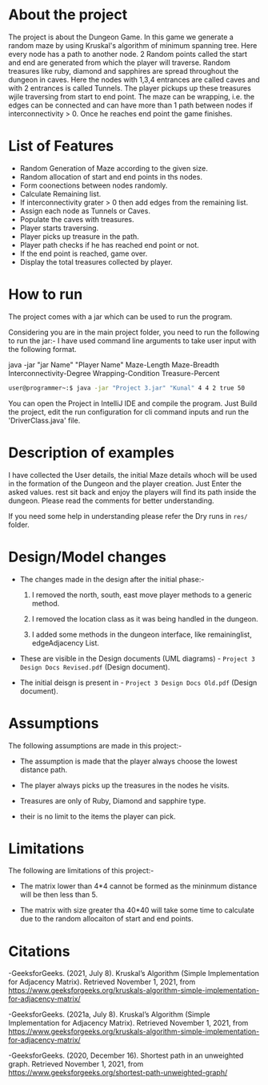 # About the project

The project is about the Dungeon Game. In this game we generate a random maze by using Kruskal's algorithm of minimum spanning tree. Here every node has a path to another node. 2 Random points called the start and end are generated from which the player will traverse. Random treasures like ruby, diamond and sapphires are spread throughout the dungeon in caves. Here the nodes with 1,3,4 entrances are called caves and with 2 entrances is called Tunnels. The player pickups up these treasures wjile traversing from start to end point. The maze can be wrapping, i.e. the edges can be connected and can have more than 1 path between nodes if interconnectivity > 0.
Once he reaches end point the game finishes.

# List of Features

- Random Generation of Maze according to the given size.
- Random allocation of start and end points in ths nodes.
- Form coonections between nodes randomly.
- Calculate Remaining list.
- If interconnectivity grater > 0 then add edges from the remaining list.
- Assign each node as Tunnels or Caves.
- Populate the caves with treasures.
- Player starts traversing.
- Player picks up treasure in the path.
- Player path checks if he has reached end point or not.
- If the end point is reached, game over.
- Display the total treasures collected by player. 

# How to run

The project comes with a jar which can be used to run the program.

Considering you are in the main project folder, you need to run the following to run the jar:-
I have used command line arguments to take user input with the following format.

java -jar "jar Name" "Player Name" Maze-Length Maze-Breadth Interconnectivity-Degree Wrapping-Condition Treasure-Percent

```bash
user@programmer~:$ java -jar "Project 3.jar" "Kunal" 4 4 2 true 50
```
You can open the Project in IntelliJ IDE and compile the program. Just Build the project, edit the run configuration for cli command inputs and run the 'DriverClass.java' file.

# Description of examples

I have collected the User details, the initial Maze details whoch will be used in the formation of the Dungeon and the player creation. Just Enter the asked values.
rest sit back and enjoy the players will find its path inside the dungeon. Please read the comments for better understanding.

If you need some help in understanding please refer the Dry runs in `res/` folder.

# Design/Model changes

- The changes made in the design after the initial phase:-

    1. I removed the north, south, east move player methods to a generic method.
	
    2. I removed the location class as it was being handled in the dungeon.

    3. I added some methods in the dungeon interface, like remaininglist, edgeAdjacency List.

- These are visible in the Design documents (UML diagrams) - `Project 3 Design Docs Revised.pdf` (Design document).
- The initial deisgn is present in - `Project 3 Design Docs Old.pdf` (Design document).

# Assumptions

The following assumptions are made in this project:-

- The assumption is made that the player always choose the lowest distance path.

- The player always picks up the treasures in the nodes he visits.

- Treasures are only of Ruby, Diamond and sapphire type.

- their is no limit to the items the player can pick.


# Limitations

The following are limitations of this project:-

- The matrix lower than 4*4 cannot be formed as the mininmum distance will be then less than 5.

- The matrix with size greater tha 40*40 will take some time to calculate due to the random allocaiton of start and end points.


# Citations

-GeeksforGeeks. (2021, July 8). Kruskal’s Algorithm (Simple Implementation for Adjacency Matrix). Retrieved November 1, 2021, from https://www.geeksforgeeks.org/kruskals-algorithm-simple-implementation-for-adjacency-matrix/

-GeeksforGeeks. (2021a, July 8). Kruskal’s Algorithm (Simple Implementation for Adjacency Matrix). Retrieved November 1, 2021, from https://www.geeksforgeeks.org/kruskals-algorithm-simple-implementation-for-adjacency-matrix/

-GeeksforGeeks. (2020, December 16). Shortest path in an unweighted graph. Retrieved November 1, 2021, from https://www.geeksforgeeks.org/shortest-path-unweighted-graph/
